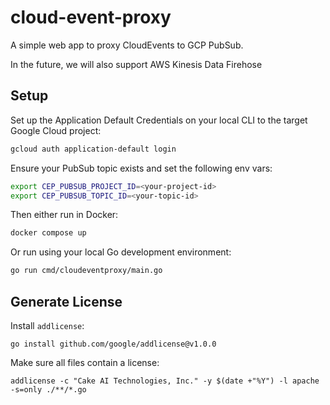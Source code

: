 # cloud-event-proxy

A simple web app to proxy CloudEvents to GCP PubSub.

In the future, we will also support AWS Kinesis Data Firehose

## Setup

Set up the Application Default Credentials on your local CLI to the target
Google Cloud project:

```bash
gcloud auth application-default login
```

Ensure your PubSub topic exists and set the following env vars:
```bash
export CEP_PUBSUB_PROJECT_ID=<your-project-id>
export CEP_PUBSUB_TOPIC_ID=<your-topic-id>
```

Then either run in Docker:

```bash
docker compose up
```

Or run using your local Go development environment:

```bash
go run cmd/cloudeventproxy/main.go
```

## Generate License

Install `addlicense`:

```
go install github.com/google/addlicense@v1.0.0
```

Make sure all files contain a license:

```
addlicense -c "Cake AI Technologies, Inc." -y $(date +"%Y") -l apache -s=only ./**/*.go
```
